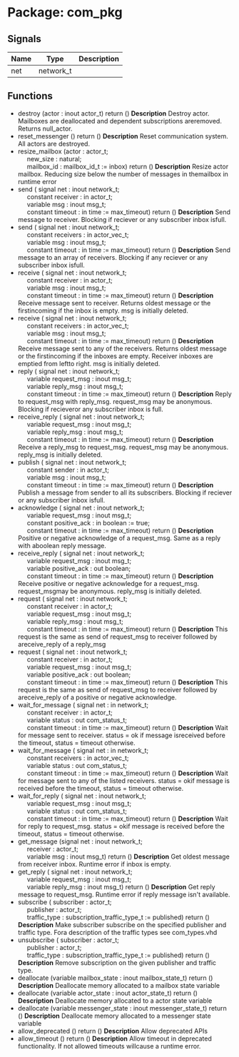 # Package: com_pkg

## Signals

| Name | Type      | Description |
| ---- | --------- | ----------- |
| net  | network_t |             |
## Functions
- destroy <font id="function_arguments">(actor : inout actor_t) </font> <font id="function_return">return ()</font>
**Description**
Destroy actor. Mailboxes are deallocated and dependent subscriptions areremoved. Returns null_actor.
- reset_messenger <font id="function_arguments">()</font> <font id="function_return">return ()</font>
**Description**
Reset communication system. All actors are destroyed.
- resize_mailbox <font id="function_arguments">(actor : actor_t;<br><span style="padding-left:20px"> new_size : natural;<br><span style="padding-left:20px"> mailbox_id : mailbox_id_t := inbox) </font> <font id="function_return">return ()</font>
**Description**
Resize actor mailbox. Reducing size below the number of messages in themailbox in runtime error
- send <font id="function_arguments">( signal net        : inout network_t;<br><span style="padding-left:20px"> constant receiver : in    actor_t;<br><span style="padding-left:20px"> variable msg      : inout msg_t;<br><span style="padding-left:20px"> constant timeout  : in    time := max_timeout) </font> <font id="function_return">return ()</font>
**Description**
Send message to receiver. Blocking if reciever or any subscriber inbox isfull.
- send <font id="function_arguments">( signal net         : inout network_t;<br><span style="padding-left:20px"> constant receivers : in    actor_vec_t;<br><span style="padding-left:20px"> variable msg       : inout msg_t;<br><span style="padding-left:20px"> constant timeout   : in    time := max_timeout) </font> <font id="function_return">return ()</font>
**Description**
Send message to an array of receivers. Blocking if any reciever or any subscriber inbox isfull.
- receive <font id="function_arguments">( signal net        : inout network_t;<br><span style="padding-left:20px"> constant receiver : in    actor_t;<br><span style="padding-left:20px"> variable msg      : inout msg_t;<br><span style="padding-left:20px"> constant timeout  : in    time := max_timeout) </font> <font id="function_return">return ()</font>
**Description**
Receive message sent to receiver. Returns oldest message or the firstincoming if the inbox is empty. msg is initially deleted.
- receive <font id="function_arguments">( signal net         : inout network_t;<br><span style="padding-left:20px"> constant receivers : in    actor_vec_t;<br><span style="padding-left:20px"> variable msg       : inout msg_t;<br><span style="padding-left:20px"> constant timeout   : in    time := max_timeout) </font> <font id="function_return">return ()</font>
**Description**
Receive message sent to any of the receivers. Returns oldest message or the firstincoming if the inboxes are empty. Receiver inboxes are emptied from leftto right. msg is initially deleted.
- reply <font id="function_arguments">( signal net           : inout network_t;<br><span style="padding-left:20px"> variable request_msg : inout msg_t;<br><span style="padding-left:20px"> variable reply_msg   : inout msg_t;<br><span style="padding-left:20px"> constant timeout     : in    time := max_timeout) </font> <font id="function_return">return ()</font>
**Description**
Reply to request_msg with reply_msg. request_msg may be anonymous. Blocking if recieveror any subscriber inbox is full.
- receive_reply <font id="function_arguments">( signal net           : inout network_t;<br><span style="padding-left:20px"> variable request_msg : inout msg_t;<br><span style="padding-left:20px"> variable reply_msg   : inout msg_t;<br><span style="padding-left:20px"> constant timeout     : in    time := max_timeout) </font> <font id="function_return">return ()</font>
**Description**
Receive a reply_msg to request_msg. request_msg may be anonymous. reply_msg is initially deleted.
- publish <font id="function_arguments">( signal net       : inout network_t;<br><span style="padding-left:20px"> constant sender  : in    actor_t;<br><span style="padding-left:20px"> variable msg     : inout msg_t;<br><span style="padding-left:20px"> constant timeout : in    time := max_timeout) </font> <font id="function_return">return ()</font>
**Description**
Publish a message from sender to all its subscribers. Blocking if reciever or any subscriber inbox isfull.
- acknowledge <font id="function_arguments">( signal net            : inout network_t;<br><span style="padding-left:20px"> variable request_msg  : inout msg_t;<br><span style="padding-left:20px"> constant positive_ack : in    boolean := true;<br><span style="padding-left:20px"> constant timeout      : in    time    := max_timeout) </font> <font id="function_return">return ()</font>
**Description**
Positive or negative acknowledge of a request_msg. Same as a reply with aboolean reply message.
- receive_reply <font id="function_arguments">( signal net            : inout network_t;<br><span style="padding-left:20px"> variable request_msg  : inout msg_t;<br><span style="padding-left:20px"> variable positive_ack : out   boolean;<br><span style="padding-left:20px"> constant timeout      : in    time := max_timeout) </font> <font id="function_return">return ()</font>
**Description**
Receive positive or negative acknowledge for a request_msg. request_msgmay be anonymous. reply_msg is initially deleted.
- request <font id="function_arguments">( signal net           : inout network_t;<br><span style="padding-left:20px"> constant receiver    : in    actor_t;<br><span style="padding-left:20px"> variable request_msg : inout msg_t;<br><span style="padding-left:20px"> variable reply_msg   : inout msg_t;<br><span style="padding-left:20px"> constant timeout     : in    time := max_timeout) </font> <font id="function_return">return ()</font>
**Description**
This request is the same as send of request_msg to receiver followed by areceive_reply of a reply_msg
- request <font id="function_arguments">( signal net            : inout network_t;<br><span style="padding-left:20px"> constant receiver     : in    actor_t;<br><span style="padding-left:20px"> variable request_msg  : inout msg_t;<br><span style="padding-left:20px"> variable positive_ack : out   boolean;<br><span style="padding-left:20px"> constant timeout      : in    time := max_timeout) </font> <font id="function_return">return ()</font>
**Description**
This request is the same as send of request_msg to receiver followed by areceive_reply of a positive or negative acknowledge.
- wait_for_message <font id="function_arguments">( signal net        : in  network_t;<br><span style="padding-left:20px"> constant receiver : in  actor_t;<br><span style="padding-left:20px"> variable status   : out com_status_t;<br><span style="padding-left:20px"> constant timeout  : in  time := max_timeout) </font> <font id="function_return">return ()</font>
**Description**
Wait for message sent to receiver. status = ok if message isreceived before the timeout, status = timeout otherwise.
- wait_for_message <font id="function_arguments">( signal net         : in  network_t;<br><span style="padding-left:20px"> constant receivers : in  actor_vec_t;<br><span style="padding-left:20px"> variable status    : out com_status_t;<br><span style="padding-left:20px"> constant timeout   : in  time := max_timeout) </font> <font id="function_return">return ()</font>
**Description**
Wait for message sent to any of the listed receivers. status = okif message is received before the timeout, status = timeout otherwise.
- wait_for_reply <font id="function_arguments">( signal net           : inout network_t;<br><span style="padding-left:20px"> variable request_msg : inout msg_t;<br><span style="padding-left:20px"> variable status      : out   com_status_t;<br><span style="padding-left:20px"> constant timeout     : in    time := max_timeout) </font> <font id="function_return">return ()</font>
**Description**
Wait for reply to request_msg. status = okif message is received before the timeout, status = timeout otherwise.
- get_message <font id="function_arguments">(signal net : inout network_t;<br><span style="padding-left:20px"> receiver : actor_t;<br><span style="padding-left:20px"> variable msg : inout msg_t) </font> <font id="function_return">return ()</font>
**Description**
Get oldest message from receiver inbox. Runtime error if inbox is empty.
- get_reply <font id="function_arguments">( signal net           : inout network_t;<br><span style="padding-left:20px"> variable request_msg : inout msg_t;<br><span style="padding-left:20px"> variable reply_msg : inout msg_t) </font> <font id="function_return">return ()</font>
**Description**
Get reply message to request_msg. Runtime error if reply message isn't available.
- subscribe <font id="function_arguments">( subscriber   : actor_t;<br><span style="padding-left:20px"> publisher    : actor_t;<br><span style="padding-left:20px"> traffic_type : subscription_traffic_type_t := published) </font> <font id="function_return">return ()</font>
**Description**
Make subscriber subscribe on the specified publisher and traffic type. Fora description of the traffic types see com_types.vhd
- unsubscribe <font id="function_arguments">( subscriber   : actor_t;<br><span style="padding-left:20px"> publisher    : actor_t;<br><span style="padding-left:20px"> traffic_type : subscription_traffic_type_t := published) </font> <font id="function_return">return ()</font>
**Description**
Remove subscription on the given publisher and traffic type.
- deallocate <font id="function_arguments">(variable mailbox_state : inout mailbox_state_t) </font> <font id="function_return">return ()</font>
**Description**
Deallocate memory allocated to a mailbox state variable
- deallocate <font id="function_arguments">(variable actor_state : inout actor_state_t) </font> <font id="function_return">return ()</font>
**Description**
Deallocate memory allocated to a actor state variable
- deallocate <font id="function_arguments">(variable messenger_state : inout messenger_state_t) </font> <font id="function_return">return ()</font>
**Description**
Deallocate memory allocated to a messenger state variable
- allow_deprecated <font id="function_arguments">()</font> <font id="function_return">return ()</font>
**Description**
Allow deprecated APIs
- allow_timeout <font id="function_arguments">()</font> <font id="function_return">return ()</font>
**Description**
Allow timeout in deprecated functionality. If not allowed timeouts willcause a runtime error.
